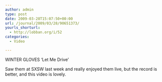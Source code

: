 ```yaml
---
author: admin
type: post
date: 2009-03-28T15:07:50+00:00
url: /journal/2009/03/28/90651373/
yourls_shorturl:
  - http://lobban.org/i/52
categories:
  - Video

---
```

WINTER GLOVES &#8216;Let Me Drive&#8217;

Saw them at SXSW last week and really enjoyed them live, but the record is better, and this video is lovely.